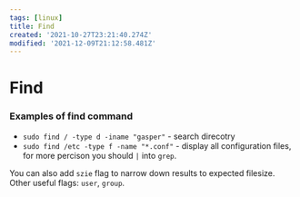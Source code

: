 ```yaml
---
tags: [linux]
title: Find
created: '2021-10-27T23:21:40.274Z'
modified: '2021-12-09T21:12:58.481Z'
---
```


# Find
### Examples of find command
- `sudo find / -type d -iname "gasper"` - search direcotry
- `sudo find /etc -type f -name "*.conf"` - display all configuration files, for more percison you should `|`  into `grep`.


You can also add `szie` flag to narrow down results to expected filesize. Other useful flags: `user`, `group`.
